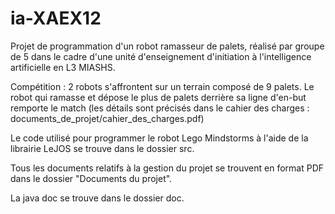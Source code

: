 # ia-XAEX12
 
Projet de programmation d'un robot ramasseur de palets, réalisé par groupe de 5 dans le cadre d'une unité d'enseignement d'initiation à l'intelligence artificielle en L3 MIASHS.

Compétition : 2 robots s'affrontent sur un terrain composé de 9 palets. Le robot qui ramasse et dépose le plus de palets derrière sa ligne d'en-but remporte le match (les détails sont précisés dans le cahier des charges : documents_de_projet/cahier_des_charges.pdf)
 
Le code utilisé pour programmer le robot Lego Mindstorms à l'aide de la librairie LeJOS se trouve dans le dossier src.

Tous les documents relatifs à la gestion du projet se trouvent en format PDF dans le dossier "Documents du projet".

La java doc se trouve dans le dossier doc.

